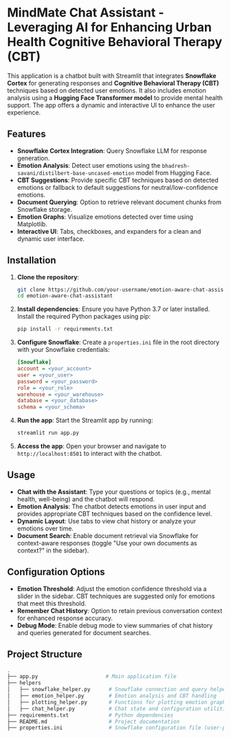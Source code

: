 # MindMate Chat Assistant - Leveraging AI for Enhancing Urban Health Cognitive Behavioral Therapy (CBT)
This application is a chatbot built with Streamlit that integrates **Snowflake Cortex** for generating responses and **Cognitive Behavioral Therapy (CBT)** techniques based on detected user emotions. It also includes emotion analysis using a **Hugging Face Transformer model** to provide mental health support. The app offers a dynamic and interactive UI to enhance the user experience.

## Features

- **Snowflake Cortex Integration**: Query Snowflake LLM for response generation.
- **Emotion Analysis**: Detect user emotions using the `bhadresh-savani/distilbert-base-uncased-emotion` model from Hugging Face.
- **CBT Suggestions**: Provide specific CBT techniques based on detected emotions or fallback to default suggestions for neutral/low-confidence emotions.
- **Document Querying**: Option to retrieve relevant document chunks from Snowflake storage.
- **Emotion Graphs**: Visualize emotions detected over time using Matplotlib.
- **Interactive UI**: Tabs, checkboxes, and expanders for a clean and dynamic user interface.

## Installation

1. **Clone the repository**:
    ```bash
    git clone https://github.com/your-username/emotion-aware-chat-assistant.git
    cd emotion-aware-chat-assistant
    ```

2. **Install dependencies**:
    Ensure you have Python 3.7 or later installed. Install the required Python packages using pip:
    ```bash
    pip install -r requirements.txt
    ```

3. **Configure Snowflake**:
    Create a `properties.ini` file in the root directory with your Snowflake credentials:
    ```ini
    [Snowflake]
    account = <your_account>
    user = <your_user>
    password = <your_password>
    role = <your_role>
    warehouse = <your_warehouse>
    database = <your_database>
    schema = <your_schema>
    ```

4. **Run the app**:
    Start the Streamlit app by running:
    ```bash
    streamlit run app.py
    ```

5. **Access the app**:
    Open your browser and navigate to `http://localhost:8501` to interact with the chatbot.

## Usage

- **Chat with the Assistant**: Type your questions or topics (e.g., mental health, well-being) and the chatbot will respond.
- **Emotion Analysis**: The chatbot detects emotions in user input and provides appropriate CBT techniques based on the confidence level.
- **Dynamic Layout**: Use tabs to view chat history or analyze your emotions over time.
- **Document Search**: Enable document retrieval via Snowflake for context-aware responses (toggle "Use your own documents as context?" in the sidebar).

## Configuration Options

- **Emotion Threshold**: Adjust the emotion confidence threshold via a slider in the sidebar. CBT techniques are suggested only for emotions that meet this threshold.
- **Remember Chat History**: Option to retain previous conversation context for enhanced response accuracy.
- **Debug Mode**: Enable debug mode to view summaries of chat history and queries generated for document searches.

## Project Structure

```bash
.
├── app.py                      # Main application file
├── helpers
│   ├── snowflake_helper.py      # Snowflake connection and query helpers
│   ├── emotion_helper.py        # Emotion analysis and CBT handling
│   ├── plotting_helper.py       # Functions for plotting emotion graphs
│   ├── chat_helper.py           # Chat state and configuration utilities
├── requirements.txt             # Python dependencies
├── README.md                    # Project documentation
├── properties.ini               # Snowflake configuration file (user-provided)
